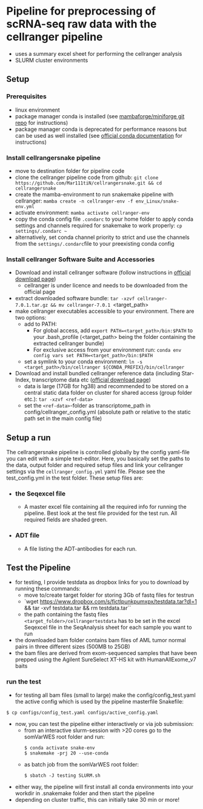 # Pipeline for preprocessing of scRNA-seq raw data with the cellranger pipeline

* uses a summary excel sheet for performing the cellranger analysis
* SLURM cluster environments

## Setup

### Prerequisites
* linux environment
* package manager conda is installed (see [mambaforge/miniforge git repo](https://github.com/conda-forge/miniforge#mambaforge) for instructions)
* package manager conda is deprecated for performance reasons but can be used as well installed (see [official conda documentation](https://conda.io/projects/conda/en/latest/user-guide/install/linux.html) for instructions)

### Install cellrangersnake pipeline
* move to destination folder for pipeline code
* clone the cellranger pipeline code from github: `git clone https://github.com/Mar111tiN/cellrangersnake.git && cd cellrangersnake`
* create the mamba-environment to run snakemake pipeline with cellranger: `mamba create -n cellranger-env -f env_Linux/snake-env.yml`
* activate environment: `mamba activate cellranger-env`
* copy the conda config file `.condarc` to your home folder to apply conda settings and channels required for snakemake to work properly: `cp settings/.condarc ~`
* alternatively, set conda channel priority to strict and use the channels from the `settings/.condarc`file to your preexisting conda config

### Install cellranger Software Suite and Accessories
* Download and install cellranger software (follow instructions in [official download page](https://support.10xgenomics.com/single-cell-gene-expression/software/downloads/latest))
  + cellranger is under licence and needs to be downloaded from the official page
* extract downloaded software bundle: `tar -xzvf cellranger-7.0.1.tar.gz && mv cellranger-7.0.1 `<target_path>
* make cellranger executables accessible to your environment. There are two options:
  + add to PATH: 
    * For global access, add `export PATH=<target_path>/bin:$PATH` to your .bash_profile (<target_path> being the folder containing the extracted cellranger bundle)
    * For exclusive access from your environment run: `conda env config vars set PATH=<target_path>/bin:$PATH`
  + set a symlink to your conda environment: `ln -s <target_path>/bin/cellranger ${CONDA_PREFIX}/bin/cellranger`
* Download and install bundled cellranger reference data (including Star-Index, transcriptome data etc ([official download page](https://support.10xgenomics.com/single-cell-gene-expression/software/downloads/latest))
  + data is large (17GB for hg38) and recommended to be stored on a central static data folder on cluster for shared access (group folder etc.): `tar -xzvf <ref-data>`
  + set the `<ref-data>`-folder as transcriptome_path in config/cellranger_config.yml (absolute path or relative to the static path set in the main config file)


## Setup a run
The cellrangersnake pipeline is controlled globally by the config yaml-file you can edit with a simple text-editor. Here, you basically set the paths to the data, output folder and required setup files and link your cellranger settings via the `cellranger_config.yml` yaml file. Please see the test_config.yml in the test folder. These setup files are:

+ ### the Seqexcel file
  * A master excel file containing all the required info for running the pipeline. Best look at the test file provided for the test run. All required fields are shaded green. 

+ ### ADT file
  * A file listing the ADT-antibodies for each run. 

## Test the Pipeline
* for testing, I provide testdata as dropbox links for you to download by running these commands:
  + move to/create target folder for storing 3Gb of fastq files for testrun
  + `wget https://www.dropbox.com/s/fictlpunkpumxpx/testdata.tar?dl=1 && tar -xvf testdata.tar && rm testdata.tar``
  + the path containing the fastq files `<target_folder>/cellrangertestdata` has to be set in the excel Seqexcel file in the SeqAnalysis sheet for each sample you want to run
* the downloaded bam folder contains bam files of AML tumor normal pairs in three different sizes (500MB to 25GB)
* the bam files are derived from exom-sequenced samples that have been prepped using the Agilent SureSelect XT-HS kit with HumanAllExome_v7 baits

### run the test
* for testing all bam files (small to large) make the config/config_test.yaml the active config which is used by the pipeline masterfile Snakefile:
```
$ cp configs/config_test.yaml configs/active_config.yaml
```
* now, you can test the pipeline either interactively or via job submission:
  + from an interactive slurm-session with >20 cores go to the somVarWES root folder and run: 
    ```
    $ conda activate snake-env
    $ snakemake -prj 20 --use-conda
    ```
  + as batch job from the somVarWES root folder:
    ```
    $ sbatch -J testing SLURM.sh
    ```
* either way, the pipeline will first install all conda environments into your workdir in .snakemake folder and then start the pipeline
* depending on cluster traffic, this can initially take 30 min or more!
